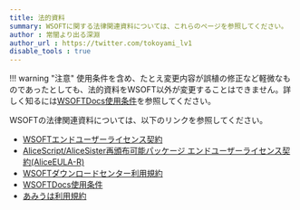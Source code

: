```yaml
---
title: 法的資料
summary: WSOFTに関する法律関連資料については、これらのページを参照してください。
author : 常闇より出る深淵
author_url : https://twitter.com/tokoyami_lv1
disable_tools : true
---
```

!!! warning "注意"
    使用条件を含め、たとえ変更内容が誤植の修正など軽微なものであったとしても、法的資料をWSOFT以外が変更することはできません。詳しく知るには[WSOFTDocs使用条件](./docs-termsofuse)を参照してください。

WSOFTの法律関連資料については、以下のリンクを参照してください。

- [WSOFTエンドユーザーライセンス契約](WSOFT-EULA)
- [AliceScript/AliceSister再頒布可能パッケージ エンドユーザーライセンス契約(AliceEULA-R)](Alice-EULA-R)
- [WSOFTダウンロードセンター利用規約](dc-termsofuse)
- [WSOFTDocs使用条件](docs-termsofuse)
- [あみうは利用規約](amiuha-termsofuse)